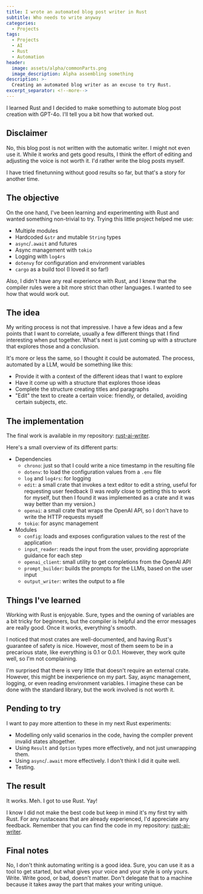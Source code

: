 ```yaml
---
title: I wrote an automated blog post writer in Rust
subtitle: Who needs to write anyway
categories:
  - Projects
tags:
  - Projects
  - AI
  - Rust
  - Automation
header:
  image: assets/alpha/commonParts.png
  image_description: Alpha assembling something
description: >-
  Creating an automated blog writer as an excuse to try Rust.
excerpt_separator: <!--more-->
---
```



I learned Rust and I decided to make something to automate blog post creation with GPT-4o. I'll tell you a bit how that worked out.

<!--more-->

## Disclaimer

No, this blog post is not written with the automatic writer. I might not even use it. While it works and gets good results, I think the effort of editing and adjusting the voice is not worth it. I'd rather write the blog posts myself.

I have tried finetunning without good results so far, but that's a story for another time.

## The objective

On the one hand, I've been learning and experimenting with Rust and wanted something non-trivial to try. Trying this little project helped me use:

- Multiple modules
- Hardcoded `&str` and mutable `String` types
- `async`/`.await` and futures
- Async management with `tokio`
- Logging with `log4rs`
- `dotenvy` for configuration and environment variables
- `cargo` as a build tool (I loved it so far!)

Also, I didn't have any real experience with Rust, and I knew that the compiler rules were a bit more strict than other languages. I wanted to see how that would work out.

## The idea

My writing process is not that impressive. I have a few ideas and a few points that I want to correlate, usually a few different things that I find interesting when put together. What's next is just coming up with a structure that explores those and a conclusion.

It's more or less the same, so I thought it could be automated. The process, automated by a LLM, would be something like this:

- Provide it with a context of the different ideas that I want to explore
- Have it come up with a structure that explores those ideas
- Complete the structure creating titles and paragraphs
- "Edit" the text to create a certain voice: friendly, or detailed, avoiding certain subjects, etc.

## The implementation

The final work is available in my repository: [rust-ai-writer](https://github.com/AlphaGit/rust-ai-writer).

Here's a small overview of its different parts:

- Dependencies
    - `chrono`: just so that I could write a nice timestamp in the resulting file
    - `dotenv`: to load the configuration values from a `.env` file
    - `log` and `log4rs`: for logging
    - `edit`: a small crate that invokes a text editor to edit a string, useful for requesting user feedback (I was _really_ close to getting this to work for myself, but then I found it was implemented as a crate and it was way better than my version.)
    - `openai`: a small crate that wraps the OpenAI API, so I don't have to write the HTTP requests myself
    - `tokio`: for async management
- Modules
    - `config`: loads and exposes configuration values to the rest of the application
    - `input_reader`: reads the input from the user, providing appropriate guidance for each step
    - `openai_client`: small utility to get completions from the OpenAI API
    - `prompt_builder`: builds the prompts for the LLMs, based on the user input
    - `output_writer`: writes the output to a file

## Things I've learned

Working with Rust is enjoyable. Sure, types and the owning of variables are a bit tricky for beginners, but the compiler is helpful and the error messages are really good. Once it works, everything's smooth.

I noticed that most crates are well-documented, and having Rust's guarantee of safety is nice. However, most of them seem to be in a precarious state, like everything is 0.1 or 0.0.1. However, they work quite well, so I'm not complaining.

I'm surprised that there is very little that doesn't require an external crate. However, this might be inexperience on my part. Say, async management, logging, or even reading environment variables. I imagine these can be done with the standard library, but the work involved is not worth it.

## Pending to try

I want to pay more attention to these in my next Rust experiments:

- Modelling only valid scenarios in the code, having the compiler prevent invalid states altogether.
- Using `Result` and `Option` types more effectively, and not just unwrapping them.
- Using `async`/`.await` more effectively. I don't think I did it quite well.
- Testing.

## The result

It works. Meh. I got to use Rust. Yay!

I know I did not make the best code but keep in mind it's my first try with Rust. For any rustaceans that are already experienced, I'd appreciate any feedback. Remember that you can find the code in my repository: [rust-ai-writer](https://github.com/AlphaGit/rust-ai-writer).

## Final notes

No, I don't think automating writing is a good idea. Sure, you can use it as a tool to get started, but what gives your voice and your style is only yours. Write. Write good, or bad, doesn't matter. Don't delegate that to a machine because it takes away the part that makes your writing unique.